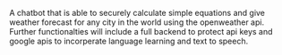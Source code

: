 A chatbot that is able to securely calculate simple equations and give weather forecast for any city in the world using the openweather api. Further functionalties will include a full backend to protect api keys and google apis to incorperate language learning and text to speech.
